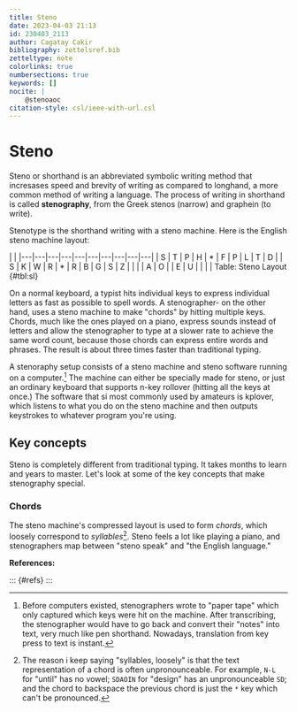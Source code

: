 ```yaml
---
title: Steno
date: 2023-04-03 21:13
id: 230403_2113
author: Cagatay Cakir
bibliography: zettelsref.bib
zetteltype: note
colorlinks: true
numbersections: true
keywords: []
nocite: |
	@stenoaoc
citation-style: csl/ieee-with-url.csl
---
```


<!---tags:steno:--->

# Steno 

Steno or shorthand is an abbreviated symbolic writing method that incresases
speed and brevity of writing as compared to longhand, a more common method of
writing a language. The process of writing in shorthand is called
**stenography**, from the Greek stenos (narrow) and graphein (to write).

Stenotype is the shorthand writing with a steno machine. 
Here is the English steno machine layout:

|   |
|---|---|---|---|---|---|---|---|---|---|
| S | T | P | H | * | F | P | L | T | D |
| S | K | W | R | * | R | B | G | S | Z |
|   |   | A | O |   | E | U |   |   |   |
Table: Steno Layout {#tbl:sl}


On a normal keyboard, a typist hits individual keys to express individual
letters as fast as possible to spell words. A stenographer- on the other hand,
uses a steno machine to make "chords" by hitting multiple keys. Chords, much
like the ones played on a piano, express sounds instead of letters and allow
the stenographer to type at a slower rate to achieve the same word count,
because those chords can express entire words and phrases. The result is about
three times faster than traditional typing.  

A stenoraphy setup consists of a steno machine and steno software running on a
computer.[^old] The machine can either be specially made for steno, or just an
ordinary keyboard that supports n-key rollover (hitting all the keys at once.)
The software that si most commonly used by amateurs is kplover, which listens
to what you do on the steno machine and then outputs keystrokes to whatever
program you're using.

[^old]: Before computers existed, stenographers wrote to "paper tape" which
only captured which keys were hit on the machine. After transcribing, the
stenographer would have to go back and convert their "notes" into text, very
much like pen shorthand. Nowadays, translation from key press to text is
instant.

## Key concepts 
Steno is completely different from traditional typing. It takes months to learn
and years to master. Let's look at some of the key concepts that make
stenography special.

### Chords 
The steno machine's compressed layout is used to form *chords*, which loosely
correspond to *syllables*[^2]. Steno feels a lot like playing a piano, and
stenographers map between "steno speak" and "the English language."

[^2]: The reason i keep saying "syllables, loosely" is that the text
representation of a chord is often unpronounceable. For example, `N-L` for
"until" has no vowel; `SDAOIN` for "design" has an unpronounceable `SD`; and
the chord to backspace the previous chord is just the `*` key which can't be
pronounced.


**References:**

::: {#refs}
:::
